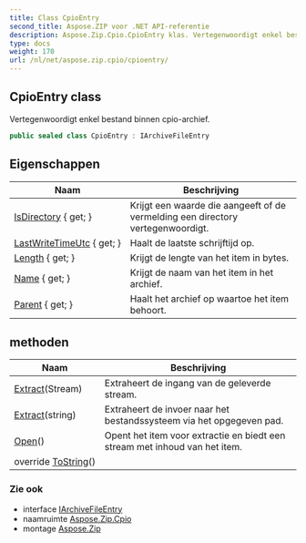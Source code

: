 ```yaml
---
title: Class CpioEntry
second_title: Aspose.ZIP voor .NET API-referentie
description: Aspose.Zip.Cpio.CpioEntry klas. Vertegenwoordigt enkel bestand binnen cpioarchief.
type: docs
weight: 170
url: /nl/net/aspose.zip.cpio/cpioentry/
---
```

## CpioEntry class

Vertegenwoordigt enkel bestand binnen cpio-archief.

```csharp
public sealed class CpioEntry : IArchiveFileEntry
```

## Eigenschappen

| Naam | Beschrijving |
| --- | --- |
| [IsDirectory](../../aspose.zip.cpio/cpioentry/isdirectory/) { get; } | Krijgt een waarde die aangeeft of de vermelding een directory vertegenwoordigt. |
| [LastWriteTimeUtc](../../aspose.zip.cpio/cpioentry/lastwritetimeutc/) { get; } | Haalt de laatste schrijftijd op. |
| [Length](../../aspose.zip.cpio/cpioentry/length/) { get; } | Krijgt de lengte van het item in bytes. |
| [Name](../../aspose.zip.cpio/cpioentry/name/) { get; } | Krijgt de naam van het item in het archief. |
| [Parent](../../aspose.zip.cpio/cpioentry/parent/) { get; } | Haalt het archief op waartoe het item behoort. |

## methoden

| Naam | Beschrijving |
| --- | --- |
| [Extract](../../aspose.zip.cpio/cpioentry/extract/#extract_1)(Stream) | Extraheert de ingang van de geleverde stream. |
| [Extract](../../aspose.zip.cpio/cpioentry/extract/#extract)(string) | Extraheert de invoer naar het bestandssysteem via het opgegeven pad. |
| [Open](../../aspose.zip.cpio/cpioentry/open/)() | Opent het item voor extractie en biedt een stream met inhoud van het item. |
| override [ToString](../../aspose.zip.cpio/cpioentry/tostring/)() |  |

### Zie ook

* interface [IArchiveFileEntry](../../aspose.zip/iarchivefileentry/)
* naamruimte [Aspose.Zip.Cpio](../../aspose.zip.cpio/)
* montage [Aspose.Zip](../../)


